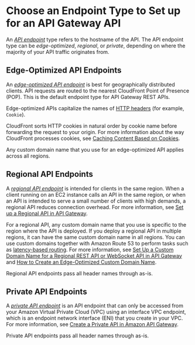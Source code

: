# Choose an Endpoint Type to Set up for an API Gateway API<a name="api-gateway-api-endpoint-types"></a>

An *[API endpoint](api-gateway-basic-concept.md#apigateway-definition-api-endpoints)* type refers to the hostname of the API\. The API endpoint type can be *edge\-optimized*, *regional*, or *private*, depending on where the majority of your API traffic originates from\.

## Edge\-Optimized API Endpoints<a name="api-gateway-api-endpoint-types-edge-optimized"></a>

An *[edge\-optimized API endpoint](api-gateway-basic-concept.md#apigateway-definition-edge-optimized-api-endpoint)* is best for geographically distributed clients\. API requests are routed to the nearest CloudFront Point of Presence \(POP\)\. This is the default endpoint type for API Gateway REST APIs\.

Edge\-optimized APIs capitalize the names of [HTTP headers](https://developer.mozilla.org/en-US/docs/Web/HTTP/Headers) \(for example, `Cookie`\)\.

CloudFront sorts HTTP cookies in natural order by cookie name before forwarding the request to your origin\. For more information about the way CloudFront processes cookies, see [Caching Content Based on Cookies](https://docs.aws.amazon.com/AmazonCloudFront/latest/DeveloperGuide/Cookies.html)\.

Any custom domain name that you use for an edge\-optimized API applies across all regions\.

## Regional API Endpoints<a name="api-gateway-api-endpoint-types-regional"></a>

A *[regional API endpoint](api-gateway-basic-concept.md#apigateway-definition-regional-api-endpoint)* is intended for clients in the same region\. When a client running on an EC2 instance calls an API in the same region, or when an API is intended to serve a small number of clients with high demands, a regional API reduces connection overhead\. For more information, see [Set up a Regional API in API Gateway](create-regional-api.md)\.

For a regional API, any custom domain name that you use is specific to the region where the API is deployed\. If you deploy a regional API in multiple regions, it can have the same custom domain name in all regions\. You can use custom domains together with Amazon Route 53 to perform tasks such as [latency\-based routing](https://docs.aws.amazon.com/Route53/latest/DeveloperGuide/routing-policy.html#routing-policy-latency)\. For more information, see [Set Up a Custom Domain Name for a Regional REST API or WebSocket API in API Gateway](apigateway-regional-api-custom-domain-create.md) and [How to Create an Edge\-Optimized Custom Domain Name](how-to-edge-optimized-custom-domain-name.md)\.

Regional API endpoints pass all header names through as\-is\.

## Private API Endpoints<a name="api-gateway-api-endpoint-types-private"></a>

A *[private API endpoint](api-gateway-basic-concept.md#apigateway-definition-private-api-endpoint)* is an API endpoint that can only be accessed from your Amazon Virtual Private Cloud \(VPC\) using an interface VPC endpoint, which is an endpoint network interface \(ENI\) that you create in your VPC\. For more information, see [Create a Private API in Amazon API Gateway](apigateway-private-apis.md)\.

Private API endpoints pass all header names through as\-is\.